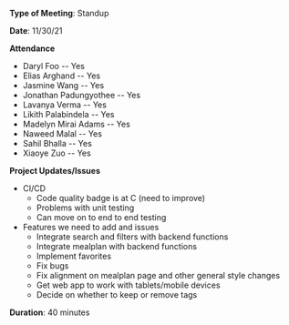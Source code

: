 **Type of Meeting**: Standup

**Date**: 11/30/21

**Attendance**
- Daryl Foo               -- Yes
- Elias Arghand           -- Yes
- Jasmine Wang            -- Yes
- Jonathan Padungyothee   -- Yes
- Lavanya Verma           -- Yes
- Likith Palabindela      -- Yes
- Madelyn Mirai Adams     -- Yes
- Naweed Malal            -- Yes
- Sahil Bhalla            -- Yes
- Xiaoye Zuo              -- Yes   
         
**Project Updates/Issues** 
* CI/CD
  *   Code quality badge is at C (need to improve)
  *   Problems with unit testing
    *   Can move on to end to end testing
* Features we need to add and issues
  *   Integrate search and filters with backend functions
  *   Integrate mealplan with backend functions
  *   Implement favorites
  *   Fix bugs
  *   Fix alignment on mealplan page and other general style changes
  *   Get web app to work with tablets/mobile devices
  * Decide on whether to keep or remove tags

**Duration**: 40 minutes
